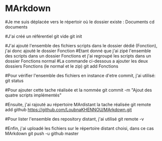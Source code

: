 # MArkdown
#Je me suis déplacée vers le répertoir où le dossier existe : Documents
cd documents

#J'ai créé un référentiel git vide
git init


#J'ai ajouté l'ensemble des fichiers scripts dans le dossier dédié (Fonction), j'ai donc ajouté le dossier Fonction
#Etant donné que j'ai zipé l'ensemble des scripts dans un dossier Fonctions et j'ai regroupé les scripts dans un dossier Fonctions normal
#La commande ci-dessous a ajouter les deux dossiers Fonctions (le normal et le zip)
git add Fonctions

#Pour vérifier l'ensemble des fichiers en instance d'etre commit, j'ai utilisé:
git status

#Pour ajouter cette tache réalisée et la nommée
git commit -m "Ajout des quatre scripts implémentés"

#Ensuite, j'ai rajouté au répertoire MArdistant la tache réalisée
git remote add github https://github.com/LoubnaKHENNOU/MArkdown.git

#Pour lister l'ensemble des repository distant, j'ai utilisé
git remote -v

#Enfin, j'ai uploadé les fichiers sur le répertoire distant choisi, dans ce cas MArkdown
git push -u github master


